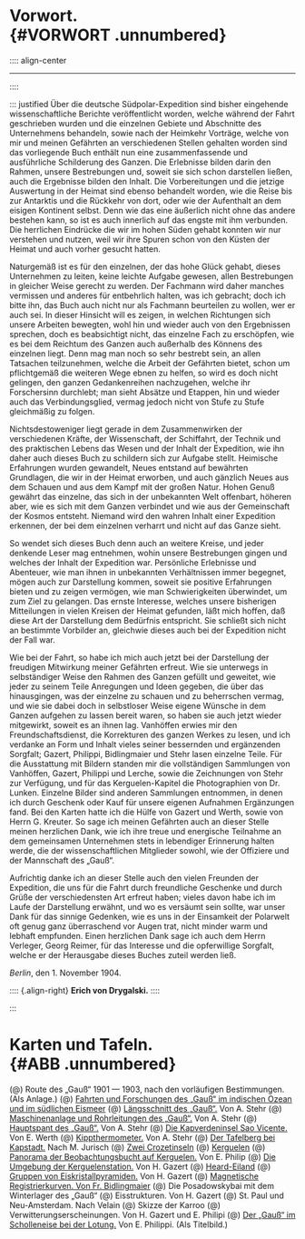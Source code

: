 # Vorwort.<br /> {#VORWORT .unnumbered}

:::: align-center
****
::::

::: justified
Über die deutsche Südpolar-Expedition sind bisher eingehende wissenschaftliche
Berichte veröffentlicht worden, welche während der Fahrt geschrieben wurden und
die einzelnen Gebiete und Abschnitte des Unternehmens behandeln, sowie nach der
Heimkehr Vorträge, welche von mir und meinen Gefährten an verschiedenen Stellen
gehalten worden sind das vorliegende Buch enthält nun eine zusammenfassende und
ausführliche Schilderung des Ganzen. Die Erlebnisse bilden darin den Rahmen,
unsere Bestrebungen und, soweit sie sich schon darstellen ließen, auch die
Ergebnisse bilden den Inhalt. Die Vorbereitungen und die jetzige Auswertung in
der Heimat sind ebenso behandelt worden, wie die Reise bis zur Antarktis und die
Rückkehr von dort, oder wie der Aufenthalt an dem eisigen Kontinent selbst. Denn
wie das eine äußerlich nicht ohne das andere bestehen kann, so ist es auch
innerlich auf das engste mit ihm verbunden. Die herrlichen Eindrücke die wir im
hohen Süden gehabt konnten wir nur verstehen und nutzen, weil wir ihre Spuren
schon von den Küsten der Heimat und auch vorher gesucht hatten.

Naturgemäß ist es für den einzelnen, der das hohe Glück gehabt, dieses
Unternehmen zu leiten, keine leichte Aufgabe gewesen, allen Bestrebungen in
gleicher Weise gerecht zu werden. Der Fachmann wird daher manches vermissen und
anderes für entbehrlich halten, was ich gebracht; doch ich bitte ihn, das Buch
auch nicht nur als Fachmann beurteilen zu wollen, wer er auch sei. In dieser
Hinsicht will es zeigen, in welchen Richtungen sich unsere Arbeiten bewegten,
wohl hin und wieder auch von den Ergebnissen sprechen, doch es beabsichtigt
nicht, das einzelne Fach zu erschöpfen, wie es bei dem Reichtum des Ganzen auch
außerhalb des Könnens des einzelnen liegt. Denn mag man noch so sehr bestrebt
sein, an allen Tatsachen teilzunehmen, welche die Arbeit der Gefährten bietet,
schon um pflichtgemäß die weiteren Wege ebnen zu helfen, so wird es doch nicht
gelingen, den ganzen Gedankenreihen nachzugehen, welche ihr Forschersinn
durchlebt; man sieht Absätze und Etappen, hin und wieder auch das
Verbindungsglied, vermag jedoch nicht von Stufe zu Stufe gleichmäßig zu folgen.

Nichtsdestoweniger liegt gerade in dem Zusammenwirken der verschiedenen Kräfte,
der Wissenschaft, der Schiffahrt, der Technik und des praktischen Lebens das
Wesen und der Inhalt der Expedition, wie ihn daher auch dieses Buch zu schildern
sich zur Aufgabe stellt. Heimische Erfahrungen wurden gewandelt, Neues entstand
auf bewährten Grundlagen, die wir in der Heimat erworben, und auch gänzlich
Neues aus dem Schauen und aus dem Kampf mit der großen Natur. Hohen Genuß
gewährt das einzelne, das sich in der unbekannten Welt offenbart, höheren aber,
wie es sich mit dem Ganzen verbindet und wie aus der Gemeinschaft der Kosmos
entsteht. Niemand wird den wahren Inhalt einer Expedition erkennen, der bei dem
einzelnen verharrt und nicht auf das Ganze sieht.

So wendet sich dieses Buch denn auch an weitere Kreise, und jeder denkende Leser
mag entnehmen, wohin unsere Bestrebungen gingen und welches der Inhalt der
Expedition war. Persönliche Erlebnisse und Abenteuer, wie man ihnen in
unbekannten Verhältnissen immer begegnet, mögen auch zur Darstellung kommen,
soweit sie positive Erfahrungen bieten und zu zeigen vermögen, wie man
Schwierigkeiten überwindet, um zum Ziel zu gelangen. Das ernste Interesse,
welches unsere bisherigen Mitteilungen in vielen Kreisen der Heimat gefunden,
läßt mich hoffen, daß diese Art der Darstellung dem Bedürfnis entspricht. Sie
schließt sich nicht an bestimmte Vorbilder an, gleichwie dieses auch bei der
Expedition nicht der Fall war.

Wie bei der Fahrt, so habe ich mich auch jetzt bei der Darstellung der freudigen
Mitwirkung meiner Gefährten erfreut. Wie sie unterwegs in selbständiger Weise
den Rahmen des Ganzen gefüllt und geweitet, wie jeder zu seinem Teile Anregungen
und Ideen gegeben, die über das hinausgingen, was der einzelne zu schauen und zu
beherrschen vermag, und wie sie dabei doch in selbstloser Weise eigene Wünsche
in dem Ganzen aufgehen zu lassen bereit waren, so haben sie auch jetzt wieder
mitgewirkt, soweit es an ihnen lag. Vanhöffen erwies mir den
Freundschaftsdienst, die Korrekturen des ganzen Werkes zu lesen, und ich
verdanke an Form und Inhalt vieles seiner bessernden und ergänzenden Sorgfalt;
Gazert, Philippi, Bidlingmaier und Stehr lasen einzelne Teile. Für die
Ausstattung mit Bildern standen mir die vollständigen Sammlungen von Vanhöffen,
Gazert, Philippi und Lerche, sowie die Zeichnungen von Stehr zur Verfügung, und
für das Kerguelen-Kapitel die Photographien von Dr. Lunken. Einzelne Bilder sind
anderen Sammlungen entnommen, in denen ich durch Geschenk oder Kauf für unsere
eigenen Aufnahmen Ergänzungen fand. Bei den Karten hatte ich die Hülfe von
Gazert und Werth, sowie von Herrn G. Kreuter. So sage ich meinen Gefährten auch
an dieser Stelle meinen herzlichen Dank, wie ich ihre treue und energische
Teilnahme an dem gemeinsamen Unternehmen stets in lebendiger Erinnerung halten
werde, die der wissenschaftlichen Mitglieder sowohl, wie der Offiziere und der
Mannschaft des „Gauß“.

Aufrichtig danke ich an dieser Stelle auch den vielen Freunden der Expedition,
die uns für die Fahrt durch freundliche Geschenke und durch Grüße der
verschiedensten Art erfreut haben; vieles davon habe ich im Laufe der
Darstellung erwähnt, und wo es versäumt sein sollte, war unser Dank für das
sinnige Gedenken, wie es uns in der Einsamkeit der Polarwelt oft genug ganz
überraschend vor Augen trat, nicht minder warm und lebhaft empfunden. Einen
herzlichen Dank sage ich auch dem Herrn Verleger, Georg Reimer, für das
Interesse und die opferwillige Sorgfalt, welche er der Herausgabe dieses Buches
zuteil werden ließ.

*Berlin*, den 1. November 1904.

:::: {.align-right}
**Erich von Drygalski.**
::::

:::


# Karten und Tafeln.<br /> {#ABB .unnumbered}

(@) Route des „Gauß“ 1901 — 1903, nach den vorläufigen Bestimmungen. (Als Anlage.)
(@) [Fahrten und Forschungen des „Gauß“ im indischen Ozean und im südlichen Eismeer](ch013.xhtml#b212)
(@) [Längsschnitt des „Gauß“.](ch006.xhtml#b064) Von A. Stehr
(@) [Maschinenanlage und Rohrleitungen des „Gauß“.](ch006.xhtml#b077) Von A. Stehr
(@) [Hauptspant des „Gauß“.](ch006.xhtml#b081) Von A. Stehr
(@) [Die Kapverdeninsel Sao Vicente.](ch007.xhtml#b098) Von E. Werth
(@) [Kippthermometer.](ch007.xhtml#b117)  Von A. Stehr
(@) [Der Tafelberg bei Kapstadt.](ch008.xhtml#b144) Nach M. Jurisch
(@) [Zwei Crozetinseln](ch009.xhtml#b168)
(@) [Kerguelen](ch010.xhtml#b176)
(@) [Panorama der Beobachtungsbucht auf Kerguelen.](ch011.xhtml#b193a) Von E. Philip
(@) [Die Umgebung der Kerguelenstation.](ch011.xhtml#b195) Von H. Gazert
(@) [Heard-Eiland](ch012.xhtml#b212)
(@) [Gruppen von Eiskristallpyramiden.](ch014.xhtml#b265) Von H. Gazert
(@) [Magnetische Registrierkurven. Von Fr. Bidlingmaier](ch017.xhtml#b362a)
(@) Die Posadowskybai mit dem Winterlager des „Gauß“
(@) Eisstrukturen. Von H. Gazert
(@) St. Paul und Neu-Amsterdam. Nach Velain
(@) Skizze der Karroo
(@) Verwitterungserscheinungen. Von H. Gazert und E. Philipi
(@) [Der „Gauß“ im Scholleneise bei der Lotung.](ch001.xhtml#b000) Von E. Philippi. (Als Titelbild.)

